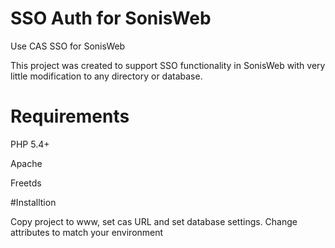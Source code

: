 # SSO Auth for SonisWeb
Use CAS SSO for SonisWeb

This project was created to support SSO functionality in SonisWeb with very little modification to any directory or database.

# Requirements
PHP 5.4+

Apache

Freetds

#Installtion

Copy project to www, set cas URL and set database settings. Change attributes to match your environment
